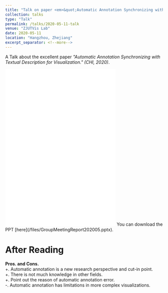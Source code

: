 ```yaml
---
title: "Talk on paper <em>&quot;Automatic Annotation Synchronizing with Textual Description for Visualization.&quot;</em>"
collection: talks
type: "Talk"
permalink: /talks/2020-05-11-talk
venue: "ZJUTVis Lab"
date: 2020-05-11
location: "Hangzhou, Zhejiang"
excerpt_separator: <!--more-->
---    
```


<!--more-->
     
A Talk about the excellent paper <em>"Automatic Annotation Synchronizing with Textual Description for Visualization." (CHI, 2020)</em>.                         
<iframe src="/files/GroupMeetingReport202005.pptx" width="70%" height="500" frameborder="no" border="0" marginwidth="0" marginheight="0"></iframe>    
You can download the PPT [here](/files/GroupMeetingReport202005.pptx).

After Reading
======       
<strong>Pros. and Cons.</strong>                                
+. Automatic annotation is a new research perspective and cut-in point.                                                     
+. There is not much knowledge in other fields.                                                              
+. Point out the reason of automatic annotation error.                                              
-. Automatic annotation has limitations in more complex visualizations.    